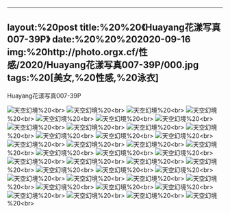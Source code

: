 ﻿---
layout:%20post
title:%20%20《Huayang花漾写真007-39P》
date:%20%20%202020-09-16
img:%20http://photo.orgx.cf/性感/2020/Huayang花漾写真007-39P/000.jpg
tags:%20[美女,%20性感,%20泳衣]
---

Huayang花漾写真007-39P



![天空幻境](http://photo.orgx.cf/性感/2020/Huayang花漾写真007-39P/001.jpg%20''天空幻境'')%20<br>
![天空幻境](http://photo.orgx.cf/性感/2020/Huayang花漾写真007-39P/002.jpg%20''天空幻境'')%20<br>
![天空幻境](http://photo.orgx.cf/性感/2020/Huayang花漾写真007-39P/003.jpg%20''天空幻境'')%20<br>
![天空幻境](http://photo.orgx.cf/性感/2020/Huayang花漾写真007-39P/004.jpg%20''天空幻境'')%20<br>
![天空幻境](http://photo.orgx.cf/性感/2020/Huayang花漾写真007-39P/005.jpg%20''天空幻境'')%20<br>
![天空幻境](http://photo.orgx.cf/性感/2020/Huayang花漾写真007-39P/006.jpg%20''天空幻境'')%20<br>
![天空幻境](http://photo.orgx.cf/性感/2020/Huayang花漾写真007-39P/007.jpg%20''天空幻境'')%20<br>
![天空幻境](http://photo.orgx.cf/性感/2020/Huayang花漾写真007-39P/008.jpg%20''天空幻境'')%20<br>
![天空幻境](http://photo.orgx.cf/性感/2020/Huayang花漾写真007-39P/009.jpg%20''天空幻境'')%20<br>
![天空幻境](http://photo.orgx.cf/性感/2020/Huayang花漾写真007-39P/010.jpg%20''天空幻境'')%20<br>
![天空幻境](http://photo.orgx.cf/性感/2020/Huayang花漾写真007-39P/011.jpg%20''天空幻境'')%20<br>
![天空幻境](http://photo.orgx.cf/性感/2020/Huayang花漾写真007-39P/012.jpg%20''天空幻境'')%20<br>
![天空幻境](http://photo.orgx.cf/性感/2020/Huayang花漾写真007-39P/013.jpg%20''天空幻境'')%20<br>
![天空幻境](http://photo.orgx.cf/性感/2020/Huayang花漾写真007-39P/014.jpg%20''天空幻境'')%20<br>
![天空幻境](http://photo.orgx.cf/性感/2020/Huayang花漾写真007-39P/015.jpg%20''天空幻境'')%20<br>
![天空幻境](http://photo.orgx.cf/性感/2020/Huayang花漾写真007-39P/016.jpg%20''天空幻境'')%20<br>
![天空幻境](http://photo.orgx.cf/性感/2020/Huayang花漾写真007-39P/017.jpg%20''天空幻境'')%20<br>
![天空幻境](http://photo.orgx.cf/性感/2020/Huayang花漾写真007-39P/018.jpg%20''天空幻境'')%20<br>
![天空幻境](http://photo.orgx.cf/性感/2020/Huayang花漾写真007-39P/019.jpg%20''天空幻境'')%20<br>
![天空幻境](http://photo.orgx.cf/性感/2020/Huayang花漾写真007-39P/020.jpg%20''天空幻境'')%20<br>
![天空幻境](http://photo.orgx.cf/性感/2020/Huayang花漾写真007-39P/021.jpg%20''天空幻境'')%20<br>
![天空幻境](http://photo.orgx.cf/性感/2020/Huayang花漾写真007-39P/022.jpg%20''天空幻境'')%20<br>
![天空幻境](http://photo.orgx.cf/性感/2020/Huayang花漾写真007-39P/023.jpg%20''天空幻境'')%20<br>
![天空幻境](http://photo.orgx.cf/性感/2020/Huayang花漾写真007-39P/024.jpg%20''天空幻境'')%20<br>
![天空幻境](http://photo.orgx.cf/性感/2020/Huayang花漾写真007-39P/025.jpg%20''天空幻境'')%20<br>
![天空幻境](http://photo.orgx.cf/性感/2020/Huayang花漾写真007-39P/026.jpg%20''天空幻境'')%20<br>
![天空幻境](http://photo.orgx.cf/性感/2020/Huayang花漾写真007-39P/027.jpg%20''天空幻境'')%20<br>
![天空幻境](http://photo.orgx.cf/性感/2020/Huayang花漾写真007-39P/028.jpg%20''天空幻境'')%20<br>
![天空幻境](http://photo.orgx.cf/性感/2020/Huayang花漾写真007-39P/029.jpg%20''天空幻境'')%20<br>
![天空幻境](http://photo.orgx.cf/性感/2020/Huayang花漾写真007-39P/030.jpg%20''天空幻境'')%20<br>
![天空幻境](http://photo.orgx.cf/性感/2020/Huayang花漾写真007-39P/031.jpg%20''天空幻境'')%20<br>
![天空幻境](http://photo.orgx.cf/性感/2020/Huayang花漾写真007-39P/032.jpg%20''天空幻境'')%20<br>
![天空幻境](http://photo.orgx.cf/性感/2020/Huayang花漾写真007-39P/033.jpg%20''天空幻境'')%20<br>
![天空幻境](http://photo.orgx.cf/性感/2020/Huayang花漾写真007-39P/034.jpg%20''天空幻境'')%20<br>
![天空幻境](http://photo.orgx.cf/性感/2020/Huayang花漾写真007-39P/035.jpg%20''天空幻境'')%20<br>
![天空幻境](http://photo.orgx.cf/性感/2020/Huayang花漾写真007-39P/036.jpg%20''天空幻境'')%20<br>
![天空幻境](http://photo.orgx.cf/性感/2020/Huayang花漾写真007-39P/037.jpg%20''天空幻境'')%20<br>
![天空幻境](http://photo.orgx.cf/性感/2020/Huayang花漾写真007-39P/038.jpg%20''天空幻境'')%20<br>
![天空幻境](http://photo.orgx.cf/性感/2020/Huayang花漾写真007-39P/039.jpg%20''天空幻境'')%20<br>